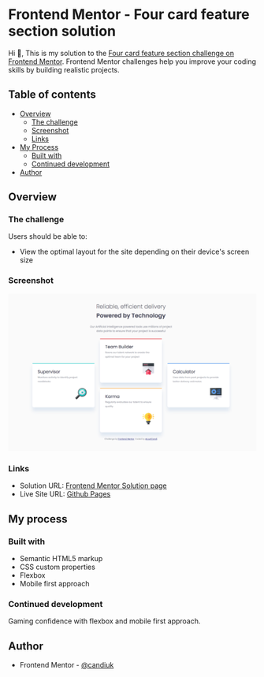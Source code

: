 # Frontend Mentor - Four card feature section solution

Hi 👋, This is my solution to the [Four card feature section challenge on Frontend Mentor](https://www.frontendmentor.io/challenges/four-card-feature-section-weK1eFYK). Frontend Mentor challenges help you improve your coding skills by building realistic projects. 

## Table of contents

- [Overview](#overview)
  - [The challenge](#the-challenge)
  - [Screenshot](#screenshot)
  - [Links](#links)
- [My Process](#my-process)
  - [Built with](#built-with)
  - [Continued development](#continued-development)
- [Author](#author)

## Overview

### The challenge

Users should be able to:

- View the optimal layout for the site depending on their device's screen size

### Screenshot

![Screenshot of completed project for the Order summary card coding challenge](./images/screenshot.png)

### Links

- Solution URL: [Frontend Mentor Solution page](https://www.frontendmentor.io/solutions/four-card-feature-section-hI5qT8mktA)
- Live Site URL: [Github Pages](https://justcandi.github.io/FrontendMentor-Four-card-feature-section/)

## My process

### Built with

- Semantic HTML5 markup
- CSS custom properties
- Flexbox
- Mobile first approach

### Continued development

Gaming confidence with flexbox and mobile first approach.

## Author

- Frontend Mentor - [@candiuk](https://www.frontendmentor.io/profile/candiuk)
